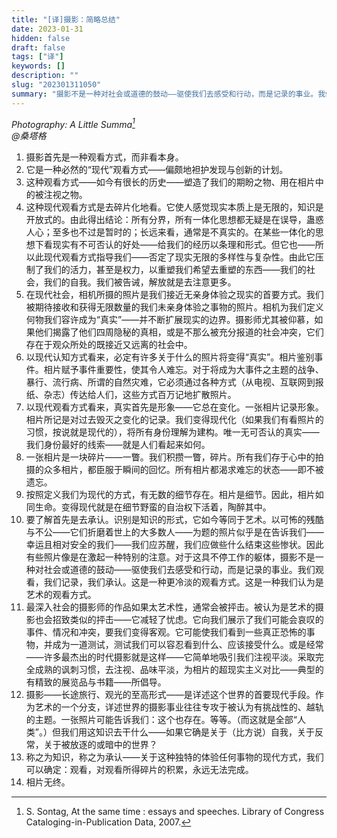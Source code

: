 ```yaml
---
title: "[译]摄影：简略总结"
date: 2023-01-31
hidden: false
draft: false
tags: ["译"]
keywords: []
description: ""
slug: "202301311050"
summary: "摄影不是一种对社会或道德的鼓动——驱使我们去感受和行动，而是记录的事业。我们观看，我们记录，我们承认。这是一种更冷淡的观看方式。这是一种我们认为是艺术的观看方式。"
---
```


*Photography: A Little Summa[^1]<br>
@桑塔格* 

1. 摄影首先是一种观看方式，而非看本身。 
2. 它是一种必然的“现代”观看方式——偏颇地袒护发现与创新的计划。
3. 这种观看方式——如今有很长的历史——塑造了我们的期盼之物、用在相片中的被注视之物。
4. 这种现代观看方式是去碎片化地看。它使人感觉现实本质上是无限的，知识是开放式的。由此得出结论：所有分界，所有一体化思想都无疑是在误导，蛊惑人心；至多也不过是暂时的；长远来看，通常是不真实的。在某些一体化的思想下看现实有不可否认的好处——给我们的经历以条理和形式。但它也——所以此现代观看方式指导我们——否定了现实无限的多样性与复杂性。由此它压制了我们的活力，甚至是权力，以重塑我们希望去重塑的东西——我们的社会，我们的自我。我们被告诫，解放就是去注意更多。
5. 在现代社会，相机所摄的照片是我们接近无亲身体验之现实的首要方式。我们被期待接收和获得无限数量的我们未亲身体验之事物的照片。相机为我们定义何物我们容许成为“真实”——并不断扩展现实的边界。摄影师尤其被仰慕，如果他们揭露了他们四周隐秘的真相，或是不那么被充分报道的社会冲突，它们存在于观众所处的既接近又远离的社会中。 
6. 以现代认知方式看来，必定有许多关于什么的照片将变得“真实”。相片鉴别事件。相片赋予事件重要性，使其令人难忘。对于将成为大事件之主题的战争、暴行、流行病、所谓的自然灾难，它必须通过各种方式（从电视、互联网到报纸、杂志）传达给人们，这些方式百万记地扩散照片。 
7. 以现代观看方式看来，真实首先是形象——它总在变化。一张相片记录形象。相片所记是对过去毁灭之变化的记录。我们变得现代化（如果我们有看照片的习惯，按说就是现代的），将所有身份理解为建构。唯一无可否认的真实——我们身份最好的线索——就是人们看起来如何。 
8. 一张相片是一块碎片——一瞥。我们积攒一瞥，碎片。所有我们存于心中的拍摄的众多相片，都臣服于瞬间的回忆。所有相片都渴求难忘的状态——即不被遗忘。 
9. 按照定义我们为现代的方式，有无数的细节存在。相片是细节。因此，相片如同生命。变得现代就是在细节野蛮的自治权下活着，陶醉其中。
10. 要了解首先是去承认。识别是知识的形式，它如今等同于艺术。以可怖的残酷与不公——它们折磨着世上的大多数人——为题的照片似乎是在告诉我们——幸运且相对安全的我们——我们应苏醒，我们应做些什么结束这些惨状。因此有些照片像是在激起一种特别的注意。对于这具不停工作的躯体，摄影不是一种对社会或道德的鼓动——驱使我们去感受和行动，而是记录的事业。我们观看，我们记录，我们承认。这是一种更冷淡的观看方式。这是一种我们认为是艺术的观看方式。
11. 最深入社会的摄影师的作品如果太艺术性，通常会被抨击。被认为是艺术的摄影也会招致类似的抨击——它减轻了忧虑。它向我们展示了我们可能会哀叹的事件、情况和冲突，要我们变得客观。它可能使我们看到一些真正恐怖的事物，并成为一道测试，测试我们可以容忍看到什么、应该接受什么。或是经常——许多最杰出的时代摄影就是这样——它简单地吸引我们注视平淡。采取完全成熟的讽刺习惯，去注视、品味平淡，为相片的超现实主义对比——典型的有精致的展览品与书籍——所倡导。 
12. 摄影——长途旅行、观光的至高形式——是详述这个世界的首要现代手段。作为艺术的一个分支，详述世界的摄影事业往往专攻于被认为有挑战性的、越轨的主题。一张照片可能告诉我们：这个也存在。等等。（而这就是全部“人类”。）但我们用这知识去干什么——如果它确是关于（比方说）自我，关于反常，关于被放逐的或暗中的世界？ 
13. 称之为知识，称之为承认——关于这种独特的体验任何事物的现代方式，我们可以确定：观看，对观看所得碎片的积累，永远无法完成。 
14. 相片无终。

[^1]: S. Sontag, At the same time : essays and speeches. Library of Congress Cataloging-in-Publication Data, 2007.